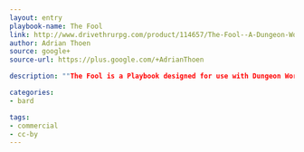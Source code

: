 ```yaml
---
layout: entry
playbook-name: The Fool 
link: http://www.drivethrurpg.com/product/114657/The-Fool--A-Dungeon-World-Playbook
author: Adrian Thoen
source: google+
source-url: https://plus.google.com/+AdrianThoen

description: ""The Fool is a Playbook designed for use with Dungeon World and Inverse World. As The Fool, you will stumble from mishap to calamity to disaster, failing forward and unwittingly leaving destruction in your wake. If you ever wanted to play a bungling buffoon and leave your party in stitches - figurative and literal, The Fool is your chance!.""

categories:
- bard

tags:
- commercial
- cc-by
---
```

